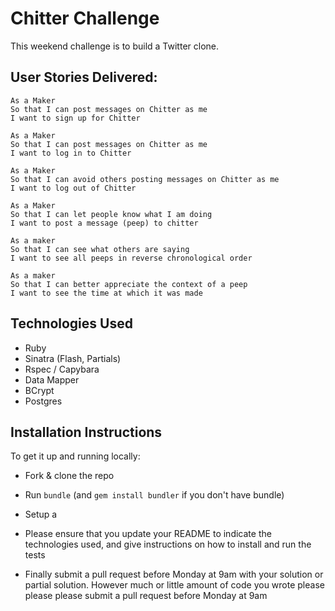 Chitter Challenge
=================

This weekend challenge is to build a Twitter clone.

User Stories Delivered:
-------

```
As a Maker
So that I can post messages on Chitter as me
I want to sign up for Chitter

As a Maker
So that I can post messages on Chitter as me
I want to log in to Chitter

As a Maker
So that I can avoid others posting messages on Chitter as me
I want to log out of Chitter

As a Maker
So that I can let people know what I am doing  
I want to post a message (peep) to chitter

As a maker
So that I can see what others are saying  
I want to see all peeps in reverse chronological order

As a maker
So that I can better appreciate the context of a peep
I want to see the time at which it was made
```

Technologies Used
---
* Ruby
* Sinatra (Flash, Partials)
* Rspec / Capybara
* Data Mapper
* BCrypt
* Postgres

Installation Instructions
------
To get it up and running locally:

* Fork & clone the repo
* Run `bundle` (and `gem install bundler` if you don't have bundle)
* Setup a 


* Please ensure that you update your README to indicate the technologies used, and give instructions on how to install and run the tests
* Finally submit a pull request before Monday at 9am with your solution or partial solution.  However much or little amount of code you wrote please please please submit a pull request before Monday at 9am
